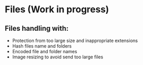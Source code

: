 # Files (Work in progress)



## Files handling with:
* Protection from too large size and inappropriate extensions
* Hash files name and folders 
* Encoded file and folder names
* Image resizing to avoid send too large files

